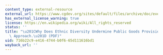 ```yaml
---
content_type: external-resource
external_url: https://www.cgdev.org/sites/default/files/archive/doc/events/EthnicPublicGoods.pdf
has_external_license_warning: true
license: https://en.wikipedia.org/wiki/All_rights_reserved
status: ''
title: "\u201CWhy Does Ethnic Diversity Undermine Public Goods Provision?: An Experimental\
  \ Approach.\u201D (PDF)"
uid: 716b22c9-e416-4744-b0f6-65d111616bd1
wayback_url: ''
---
```

